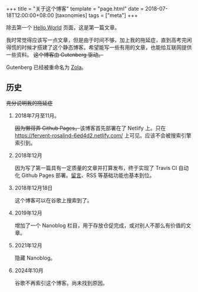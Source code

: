 +++
title = "关于这个博客"
template = "page.html"
date = 2018-07-18T12:00:00+08:00
[taxonomies]
tags = ["meta"]
+++

除去第一个 [Hello World](@/hello.md) 页面，这是第一篇文章。<!-- more -->

我时常觉得应该写一点文章，但是由于时间不够，加上我的拖延症，直到高考完闲得慌的时候才搭建了这个静态博客。希望能写一些有用的文章，也能给互联网提供一些资料。
<del>这个博客由 Gutenberg 驱动。</del>

Gutenberg 已经被重命名为 [Zola](https://www.getzola.org)。

## 历史

<s>充分说明我的拖延症</s>

1. 2018年7月至11月。

   <s>因为懒得弄 Github Pages，</s>该博客首先部署在了 Netlify 上。只在 <https://fervent-rosalind-6ed4d2.netlify.com/> 上可见。应该不会被搜索引擎索引到。

2. 2018年12月

   因为写了第一篇具有一定质量的文章并打算发布，终于实现了 Travis CI 自动化 Github Pages 部署。[留言](@/gh-issue-comments.md)、RSS 等基础功能也基本到位。

3. 2018年12月18日

    这个博客可以在谷歌上搜索到了。

4. 2019年12月

   增加了一个 Nanoblog 栏目，用于存放仓促完成，或对别人不那么有价值的文章。

5. 2021年12月

   隐藏 Nanoblog。

5. 2024年10月

   谷歌不再索引这个博客。尚未找到原因。

